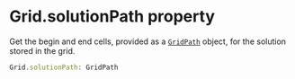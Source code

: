 # Grid.solutionPath property

Get the begin and end cells, provided as a [`GridPath`](GridPath.md) object, for the solution stored in the grid.

```typescript
Grid.solutionPath: GridPath
```